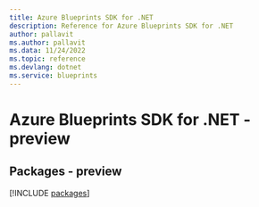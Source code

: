 ```yaml
---
title: Azure Blueprints SDK for .NET
description: Reference for Azure Blueprints SDK for .NET
author: pallavit
ms.author: pallavit
ms.data: 11/24/2022
ms.topic: reference
ms.devlang: dotnet
ms.service: blueprints
---
```

# Azure Blueprints SDK for .NET - preview
## Packages - preview
[!INCLUDE [packages](blueprints-index.md)]